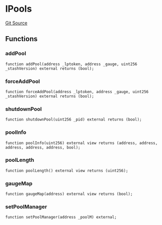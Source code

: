 # IPools
[Git Source](https://github.com/larrythecucumber321/protocol/blob/3222eb21fbb20ddd3d3fa2233072dfa96ea3e340/contracts/plugins/assets/convex/vendor/ConvexInterfaces.sol)


## Functions
### addPool


```solidity
function addPool(address _lptoken, address _gauge, uint256 _stashVersion) external returns (bool);
```

### forceAddPool


```solidity
function forceAddPool(address _lptoken, address _gauge, uint256 _stashVersion) external returns (bool);
```

### shutdownPool


```solidity
function shutdownPool(uint256 _pid) external returns (bool);
```

### poolInfo


```solidity
function poolInfo(uint256) external view returns (address, address, address, address, address, bool);
```

### poolLength


```solidity
function poolLength() external view returns (uint256);
```

### gaugeMap


```solidity
function gaugeMap(address) external view returns (bool);
```

### setPoolManager


```solidity
function setPoolManager(address _poolM) external;
```

